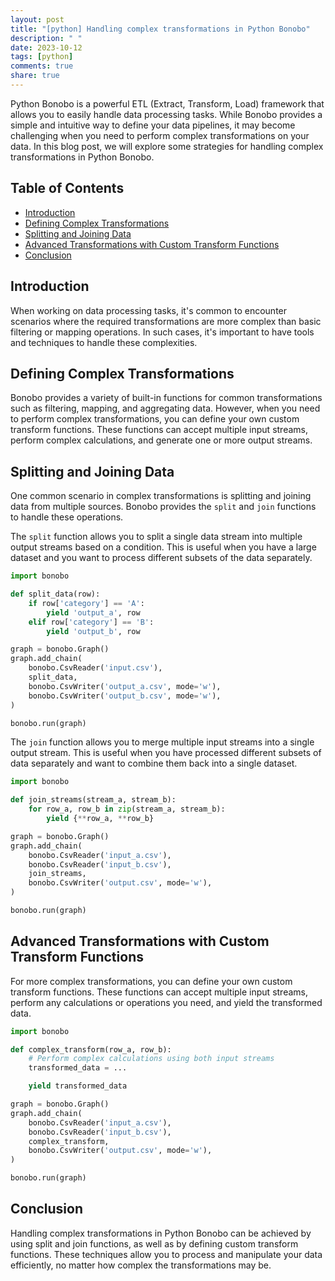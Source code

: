 ```yaml
---
layout: post
title: "[python] Handling complex transformations in Python Bonobo"
description: " "
date: 2023-10-12
tags: [python]
comments: true
share: true
---
```


Python Bonobo is a powerful ETL (Extract, Transform, Load) framework that allows you to easily handle data processing tasks. While Bonobo provides a simple and intuitive way to define your data pipelines, it may become challenging when you need to perform complex transformations on your data. In this blog post, we will explore some strategies for handling complex transformations in Python Bonobo.

## Table of Contents
- [Introduction](#introduction)
- [Defining Complex Transformations](#defining-complex-transformations)
- [Splitting and Joining Data](#splitting-and-joining-data)
- [Advanced Transformations with Custom Transform Functions](#advanced-transformations-with-custom-transform-functions)
- [Conclusion](#conclusion)

## Introduction
When working on data processing tasks, it's common to encounter scenarios where the required transformations are more complex than basic filtering or mapping operations. In such cases, it's important to have tools and techniques to handle these complexities.

## Defining Complex Transformations
Bonobo provides a variety of built-in functions for common transformations such as filtering, mapping, and aggregating data. However, when you need to perform complex transformations, you can define your own custom transform functions. These functions can accept multiple input streams, perform complex calculations, and generate one or more output streams.

## Splitting and Joining Data
One common scenario in complex transformations is splitting and joining data from multiple sources. Bonobo provides the `split` and `join` functions to handle these operations.

The `split` function allows you to split a single data stream into multiple output streams based on a condition. This is useful when you have a large dataset and you want to process different subsets of the data separately.

```python
import bonobo

def split_data(row):
    if row['category'] == 'A':
        yield 'output_a', row
    elif row['category'] == 'B':
        yield 'output_b', row

graph = bonobo.Graph()
graph.add_chain(
    bonobo.CsvReader('input.csv'),
    split_data,
    bonobo.CsvWriter('output_a.csv', mode='w'),
    bonobo.CsvWriter('output_b.csv', mode='w'),
)

bonobo.run(graph)
```

The `join` function allows you to merge multiple input streams into a single output stream. This is useful when you have processed different subsets of data separately and want to combine them back into a single dataset.

```python
import bonobo

def join_streams(stream_a, stream_b):
    for row_a, row_b in zip(stream_a, stream_b):
        yield {**row_a, **row_b}

graph = bonobo.Graph()
graph.add_chain(
    bonobo.CsvReader('input_a.csv'),
    bonobo.CsvReader('input_b.csv'),
    join_streams,
    bonobo.CsvWriter('output.csv', mode='w'),
)

bonobo.run(graph)
```

## Advanced Transformations with Custom Transform Functions
For more complex transformations, you can define your own custom transform functions. These functions can accept multiple input streams, perform any calculations or operations you need, and yield the transformed data.

```python
import bonobo

def complex_transform(row_a, row_b):
    # Perform complex calculations using both input streams
    transformed_data = ...

    yield transformed_data

graph = bonobo.Graph()
graph.add_chain(
    bonobo.CsvReader('input_a.csv'),
    bonobo.CsvReader('input_b.csv'),
    complex_transform,
    bonobo.CsvWriter('output.csv', mode='w'),
)

bonobo.run(graph)
```

## Conclusion
Handling complex transformations in Python Bonobo can be achieved by using split and join functions, as well as by defining custom transform functions. These techniques allow you to process and manipulate your data efficiently, no matter how complex the transformations may be.